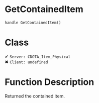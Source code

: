 # GetContainedItem
```
handle GetContainedItem()
```
# Class
✔ `Server: CDOTA_Item_Physical`  
✖ `Client: undefined`  

# Function Description
Returned the contained item.
